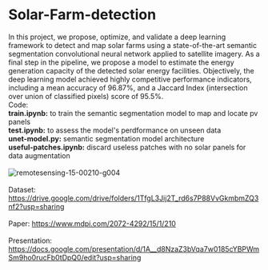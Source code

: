 # Solar-Farm-detection
In this project, we propose, optimize, and validate a deep learning framework to detect and map solar farms using a state-of-the-art semantic segmentation convolutional neural network applied to satellite imagery. As a final step in the pipeline, we propose a model to estimate the energy generation capacity of the detected solar energy facilities. Objectively, the deep learning model achieved highly competitive performance indicators, including a mean accuracy of 96.87%, and a Jaccard Index (intersection over union of classified pixels) score of 95.5%. 
<br /> Code:
<br /> **train.ipynb:** to train the semantic segmentation model to map and locate pv panels 
<br /> **test.ipynb:** to assess the model's perdformance on unseen data 
<br /> **unet-model.py:** semantic segmentation model architecture 
<br /> **useful-patches.ipynb:** discard useless patches with no solar panels for data augmentation 
<br /><br /> ![remotesensing-15-00210-g004](https://github.com/elaugh9/Solar-Farm-detection/assets/39347481/f74d7a43-ec0c-4b97-99e7-9717dd9b0a82 " UNet architecture for solar farm detection")
<br /><br /> Dataset: https://drive.google.com/drive/folders/1TfgL3Jij2T_rd6s7P88VvGkmbmZQ3nf2?usp=sharing
<br /><br /> Paper: https://www.mdpi.com/2072-4292/15/1/210 
<br /><br /> Presentation: https://docs.google.com/presentation/d/1A__d8NzaZ3bVqa7w0185cYBPWmSm9ho0rucFb0tDpQ0/edit?usp=sharing
